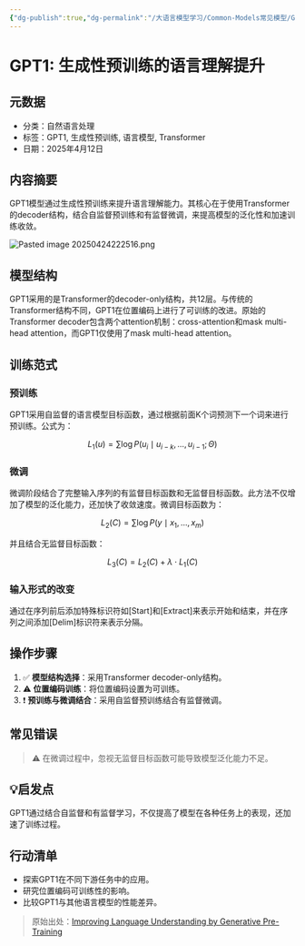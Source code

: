 ```yaml
---
{"dg-publish":true,"dg-permalink":"/大语言模型学习/Common-Models常见模型/GPT系列/GPT-1","dg-home":false,"dg-description":"在此输入笔记的描述","dg-hide":false,"dg-hide-title":false,"dg-show-backlinks":true,"dg-show-local-graph":true,"dg-show-inline-title":true,"dg-pinned":false,"dg-passphrase":"在此输入访问密码","dg-enable-mathjax":false,"dg-enable-mermaid":false,"dg-enable-uml":false,"dg-note-icon":0,"dg-enable-dataview":false,"tags":["NLP"],"permalink":"/大语言模型学习/Common-Models常见模型/GPT系列/GPT-1/","dgShowBacklinks":true,"dgShowLocalGraph":true,"dgShowInlineTitle":true,"dgPassFrontmatter":true,"noteIcon":0,"created":"2025-04-24T12:51:00.250+08:00","updated":"2025-04-24T22:25:19.185+08:00"}
---
```




# GPT1: 生成性预训练的语言理解提升

## 元数据
- 分类：自然语言处理
- 标签：GPT1, 生成性预训练, 语言模型, Transformer
- 日期：2025年4月12日


## 内容摘要
GPT1模型通过生成性预训练来提升语言理解能力。其核心在于使用Transformer的decoder结构，结合自监督预训练和有监督微调，来提高模型的泛化性和加速训练收敛。

![Pasted image 20250424222516.png](/img/user/%E9%99%84%E4%BB%B6/Pasted%20image%2020250424222516.png)


## 模型结构
GPT1采用的是Transformer的decoder-only结构，共12层。与传统的Transformer结构不同，GPT1在位置编码上进行了可训练的改进。原始的Transformer decoder包含两个attention机制：cross-attention和mask multi-head attention，而GPT1仅使用了mask multi-head attention。


## 训练范式

### 预训练
GPT1采用自监督的语言模型目标函数，通过根据前面K个词预测下一个词来进行预训练。公式为：

$$
L_1(u) = \sum \log P(u_i \mid u_{i-k}, \ldots, u_{i-1}; \Theta)
$$


### 微调
微调阶段结合了完整输入序列的有监督目标函数和无监督目标函数。此方法不仅增加了模型的泛化能力，还加快了收敛速度。微调目标函数为：

$$
L_2(C) = \sum \log P(y \mid x_1, \ldots, x_m)
$$

并且结合无监督目标函数：

$$
L_3(C) = L_2(C) + \lambda \cdot L_1(C)
$$


### 输入形式的改变
通过在序列前后添加特殊标识符如[Start]和[Extract]来表示开始和结束，并在序列之间添加[Delim]标识符来表示分隔。


## 操作步骤
1. ✅ **模型结构选择**：采用Transformer decoder-only结构。
2. ⚠ **位置编码训练**：将位置编码设置为可训练。
3. ❗ **预训练与微调结合**：采用自监督预训练结合有监督微调。


## 常见错误
> ⚠ 在微调过程中，忽视无监督目标函数可能导致模型泛化能力不足。


## 💡启发点
GPT1通过结合自监督和有监督学习，不仅提高了模型在各种任务上的表现，还加速了训练过程。


## 行动清单
- 探索GPT1在不同下游任务中的应用。
- 研究位置编码可训练性的影响。
- 比较GPT1与其他语言模型的性能差异。

> 原始出处：[Improving Language Understanding by Generative Pre-Training](https://openai.com)
